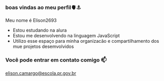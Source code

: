 ### boas vindas ao meu perfil🫀⚓

Meu nome é Elison2693

- Estou estudando na alura
- Estou me desenvolvendo na linguagem JavaScript
- Utilizo esse espaço para minha organizacão e compartilhamento dos mue projetos desemvolvidos

 ### Você pode entrar em contato comigo 📫

elison.camargo@escola.pr.gov.br

